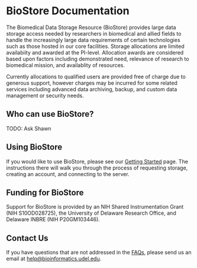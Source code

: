 # BioStore Documentation

The Biomedical Data Storage Resource (BioStore) provides large data storage access needed by researchers in biomedical and allied fields to handle the increasingly large data requirements of certain technologies such as those hosted in our core facilities.  Storage allocations are limited availabiity and awarded at the PI-level.  Allocation awards are considered based upon factors including demonstrated need, relevance of research to biomedical mission, and availablity of resources.

Currently allocations to qualified users are provided free of charge due to generous support, however charges may be incurred for some related  services including advanced data archiving, backup, and custom data management or security needs.

## Who can use BioStore?

TODO: Ask Shawn

## Using BioStore

If you would like to use BioStore, please see our [Getting Started](./getting_started.md) page.  The instructions there will walk you through the process of requesting storage, creating an account, and connecting to the server.

## Funding for BioStore

Support for BioStore is provided by an NIH Shared Instrumentation Grant (NIH S10OD028725), the University of Delaware Research Office, and Delaware INBRE (NIH P20GM103446).

## Contact Us

If you have questions that are not addressed in the [FAQs](./FAQs.md), please send us an email at help@bioinformatics.udel.edu.